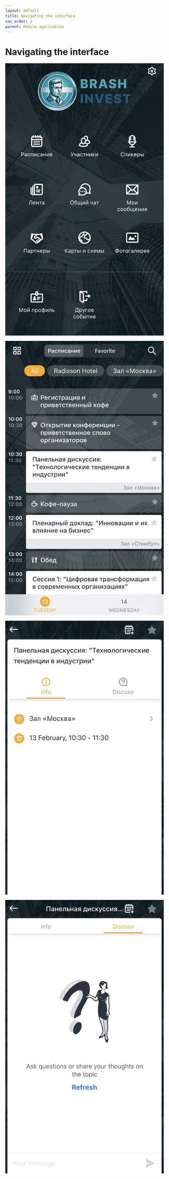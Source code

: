 ```yaml
---
layout: default
title: Navigating the interface
nav_order: 2
parent: Mobile application
---
```


# Navigating the interface


![main](/assets/images/main.jpg)

![scheduler](/assets/images/scheduler.jpg)

![event](/assets/images/event.jpg)

![discuss](/assets/images/discuss.jpg)